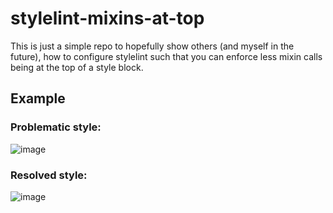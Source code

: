 # stylelint-mixins-at-top

This is just a simple repo to hopefully show others (and myself in the future), how to configure stylelint such that you can enforce less mixin calls being at the top of a style block.

## Example
### Problematic style: 
![image](https://github.com/user-attachments/assets/d08774a5-5cd9-4bd0-a9d5-f332241f75b6)

### Resolved style:
![image](https://github.com/user-attachments/assets/e6f2166f-7f44-44c6-82fa-f115dcbe911f)

